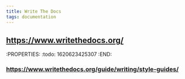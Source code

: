 ```yaml
---
title: Write The Docs
tags: documentation
---
```


## https://www.writethedocs.org/
:PROPERTIES:
:todo: 1620623425307
:END:
### https://www.writethedocs.org/guide/writing/style-guides/
###
